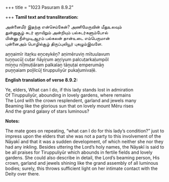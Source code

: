 +++
title = "1023 Pasuram 8.9.2"

+++
**Tamil text and transliteration:**

அன்னைமீர் இதற்கு என்செய்கேன்? அணிமேருவின் மீதுஉலவும்  
துன்னுசூழ் சுடர் ஞாயிறும் அன்றியும் பல்சுடர்களும்போல்  
மின்னு நீள்முடிஆரம் பல்கலன் தான்உடை எம்பெருமான்  
புன்னைஅம் பொழில்சூழ் திருப்புலியூர் புகழும்இவளே.

aṉṉaimīr itaṟku eṉceykēṉ? aṇimēruviṉ mītuulavum  
tuṉṉucūḻ cuṭar ñāyiṟum aṉṟiyum palcuṭarkaḷumpōl  
miṉṉu nīḷmuṭiāram palkalaṉ tāṉuṭai emperumāṉ  
puṉṉaiam poḻilcūḻ tiruppuliyūr pukaḻumivaḷē.

**English translation of verse 8.9.2:**

Ye, elders, What can I do, if this lady stands lost in admiration  
Of Tiruppuliyūr, abounding in lovely gardens, where remains  
The Lord with the crown resplendent, garland and jewels many  
Beaming like the glorious sun that on lovely mount Mēru rises  
And the grand galaxy of stars luminous?

**Notes:**

The mate goes on repeating, “what can I do for this lady’s condition?” just to impress upon the elders that she was not a party to this involvement of the Nāyakī and that it was a sudden development, of which neither she nor they had any inkling. Besides uttering the Lord’s holy names, the Nāyakī is said to be all praises for Tiruppuliyūr which abounds in fertile fields and lovely gardens. She could also describe in detail, the Lord’s beaming person, His crown, garland and jewels shining like the grand assembly of all luminous bodies; surely, this throws sufficient light on her intimate contact with the Deity over there.


